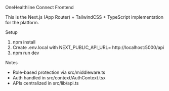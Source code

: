 OneHealthline Connect Frontend

This is the Next.js (App Router) + TailwindCSS + TypeScript implementation for the platform.

Setup

1. npm install
2. Create .env.local with NEXT_PUBLIC_API_URL= http://localhost:5000/api
3. npm run dev

Notes

- Role-based protection via src/middleware.ts
- Auth handled in src/context/AuthContext.tsx
- APIs centralized in src/lib/api.ts

